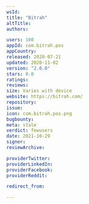```yaml
---
wsId: 
title: "Bitrah"
altTitle: 
authors:

users: 100
appId: com.bitrah.pos
appCountry: 
released: 2020-07-21
updated: 2020-11-02
version: "2.0.0"
stars: 0.0
ratings: 
reviews: 
size: Varies with device
website: https://bitrah.com/
repository: 
issue: 
icon: com.bitrah.pos.png
bugbounty: 
meta: stale
verdict: fewusers
date: 2021-10-29
signer: 
reviewArchive:

providerTwitter: 
providerLinkedIn: 
providerFacebook: 
providerReddit: 

redirect_from:

---
```


